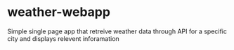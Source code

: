 # weather-webapp
Simple single page app that retreive weather data through API for a specific city and displays relevent inforamation
